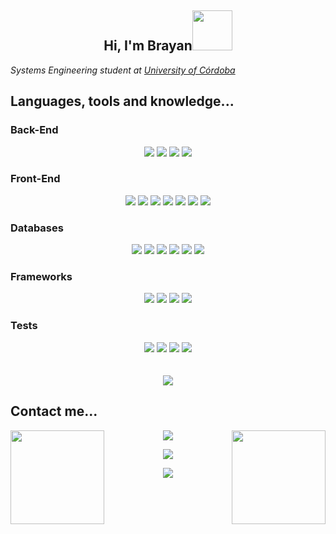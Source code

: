 <h2 align="center">Hi, I'm Brayan<img src="https://media.giphy.com/media/v1.Y2lkPTc5MGI3NjExbXluNTd2YnUyMzYyZDVqcnZ2N3lpZzk2eTFkeXU3bmppeGczc2R6MSZlcD12MV9pbnRlcm5hbF9naWZfYnlfaWQmY3Q9cw/Ev5a17WgHHX94jPhL0/giphy.gif" width="64"></img></h2>
<p><em>Systems Engineering student at <a href="https://www.unicordoba.edu.co/">University of Córdoba</a></em></p>

<!--
```javascript
const Brayan = {
    backEnd: [Java, Kotlin, Python, PHP],
    frontEnd: [JavaScript, TypeScript, HTML, CSS, SASS],
    databases: [MySql, PostgreSQL, SQLServer, MongoDB, Firestore],
    frameworks: [SringBoot, Angular, Vue, Scrum],
    tests: [JUnit, Selenium, Cucumber, Mockito],
    architecture: ["Microservices", "Event-Driven", "Three-Tier", "Monolithic"],
    challenge: "I am doing the #100DaysOfCode challenge focused on Java and Kotlin"
}
```
-->

<h2>Languages, tools and knowledge...</h2>
<h3>Back-End</h3>
<div align="center">
    <img src="https://img.shields.io/badge/Java-E23135?style=for-the-badge&logo=openjdk&logoColor=white"></img>
    <img src="https://img.shields.io/badge/Kotlin-0095D5?&style=for-the-badge&logo=kotlin&logoColor=white"></img>
    <img src="https://img.shields.io/badge/Python-14354C?style=for-the-badge&logo=python&logoColor=white"></img>
    <img src="https://img.shields.io/badge/PHP-777BB4?style=for-the-badge&logo=php&logoColor=white"></img>
</div>
<h3>Front-End</h3>
<div align="center">
    <img src="https://img.shields.io/badge/JavaScript-323330?style=for-the-badge&logo=javascript&logoColor=F7DF1E"></img>
    <img src="https://img.shields.io/badge/TypeScript-007ACC?style=for-the-badge&logo=typescript&logoColor=white"></img>
    <img src="https://img.shields.io/badge/HTML5-E34F26?style=for-the-badge&logo=html5&logoColor=white"></img>
    <img src="https://img.shields.io/badge/CSS3-1572B6?style=for-the-badge&logo=css3&logoColor=white"></img>
    <img src="https://img.shields.io/badge/Sass-CC6699?style=for-the-badge&logo=sass&logoColor=white"></img>
    <img src="https://img.shields.io/badge/Node.js-43853D?style=for-the-badge&logo=node.js&logoColor=white"></img>
    <img src="https://img.shields.io/badge/Bootstrap-563D7C?style=for-the-badge&logo=bootstrap&logoColor=white"></img>
</div>
<h3>Databases</h3>
<div align="center">
    <img src="https://img.shields.io/badge/MySQL-005C84?style=for-the-badge&logo=mysql&logoColor=white"></img>
    <img src="https://img.shields.io/badge/PostgreSQL-316192?style=for-the-badge&logo=postgresql&logoColor=white"></img>
    <img src="https://img.shields.io/badge/SQLite-07405E?style=for-the-badge&logo=sqlite&logoColor=white"></img>
    <img src="https://img.shields.io/badge/Microsoft_SQL_Server-CC2927?style=for-the-badge&logo=microsoft-sql-server&logoColor=white"></img>
    <img src="https://img.shields.io/badge/MongoDB-4EA94B?style=for-the-badge&logo=mongodb&logoColor=white"></img>
    <img src="https://img.shields.io/badge/Firestore-DEB022?style=for-the-badge&logo=firebase&logoColor=white"></img>
</div>
<h3>Frameworks</h3>
<div align="center">
    <img src="https://img.shields.io/badge/Spring-6DB33F?style=for-the-badge&logo=spring&logoColor=white"></img>
    <img src="https://img.shields.io/badge/Angular-DD0031?style=for-the-badge&logo=angular&logoColor=white"></img>
    <img src="https://img.shields.io/badge/Vue.js-35495E?style=for-the-badge&logo=vue.js&logoColor=4FC08D"></img>
    <img src="https://img.shields.io/badge/Scrum-009FDA?style=for-the-badge&logo=scrumalliance&logoColor=white"></img>
</div>
<h3>Tests</h3>
<div align="center">
    <img src="https://img.shields.io/badge/JUnit-25A162?style=for-the-badge&logo=junit5&logoColor=white"></img>
    <img src="https://img.shields.io/badge/Selenium-43B02A?style=for-the-badge&logo=selenium&logoColor=white"></img>
    <img src="https://img.shields.io/badge/Cucumbe-23D96C?style=for-the-badge&logo=cucumber&logoColor=white"></img>
    <img src="https://img.shields.io/badge/Mockito-111324?style=for-the-badge&logo=campaignmonitor&logoColor=white"></img>
</div>
<br><br>
<div align="center">
    <img src="https://github-readme-stats.vercel.app/api/top-langs/?username=BrayanHF&theme=github_dark_dimmed"></img>
</div>


<h2>Contact me...</h2>
<img align="right" src="https://media.giphy.com/media/v1.Y2lkPTc5MGI3NjExOWh5YWlodXoxNDNtOXY1aWlnenh3ZXdxbGNwZW0xMXM1NGt6MHVpeCZlcD12MV9pbnRlcm5hbF9naWZfYnlfaWQmY3Q9Zw/vccj2vW1vvll6Xax50/giphy.gif" width="150"></img>
<img align="left" src="https://media.giphy.com/media/v1.Y2lkPTc5MGI3NjExdWZ1Mm9hNHRoemR0angxOWxnZjYxcXdhenh4MjJ0ZXdpdnQyYzF2cyZlcD12MV9pbnRlcm5hbF9naWZfYnlfaWQmY3Q9Zw/96B3lDoB9G54dT12fz/giphy.gif" width="150"></img>
<div align="center">
  <p>
    <a href="https://www.linkedin.com/in/brayanhf/">
      <img src="https://img.shields.io/badge/brayanhf-0077B5?style=for-the-badge&logo=linkedin&logoColor=white">
    </a>
  </p>
  <p>
    <a href="https://wa.me/573001719317">
      <img src="https://img.shields.io/badge/+57%203001719317-25D366?style=for-the-badge&logo=whatsapp&logoColor=white">
    </a>
  </p>
  <p>
    <a href="mailto:brayanhernandezfurnieles@gmail.com">
      <img src="https://img.shields.io/badge/brayanhernandezfurnieles@gmail.com-D14836?style=for-the-badge&logo=gmail&logoColor=white">
    </a>
  </p>
</div>

